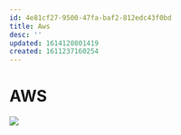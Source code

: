 ```yaml
---
id: 4e81cf27-9500-47fa-baf2-812edc43f0bd
title: Aws
desc: ''
updated: 1614120801419
created: 1611237160254
---
```


# AWS
![](/assets/images/cerebrarium.dev.infra.aws.md/2021-02-24-07-53-09.png)
